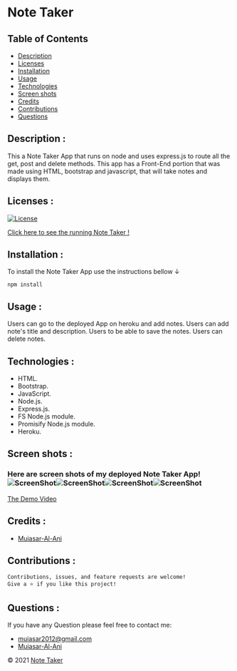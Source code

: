 # Note Taker 

## Table of Contents

- [Description](#description)
- [Licenses](#licenses)
- [Installation](#installation)
- [Usage](#usage)
- [Technologies](#technologies)
- [Screen shots](#screen-shots)
- [Credits](#credits)
- [Contributions](#contributions)
- [Questions](#questions)


## Description : 
This a Note Taker App that runs on node and uses express.js to route all the get, post and delete methods. This app has a Front-End portion that was made using HTML, bootstrap and javascript, that will take notes and displays them.

## Licenses :
[![License](https://img.shields.io/badge/License-MIT-yellow.svg)](https://opensource.org/licenses/MIT)


[Click here to see the running Note Taker !](ldjskfs)


## Installation : 
To install the Note Taker  App use the instructions bellow &#8595;
```
npm install 
```



## Usage : 
Users can go to the deployed App on heroku and add notes. Users can add note's title and description. Users to be able to save the notes. Users can delete notes. 

## Technologies : 

- HTML.
-  Bootstrap.
-  JavaScript.
-  Node.js.
-  Express.js.
-  FS Node.js module.
-  Promisify Node.js module.
-  Heroku.


## Screen shots : 
### Here are screen shots of my deployed Note Taker  App!![ScreenShot](sdkljflksjdf)![ScreenShot](sdfdsfsdf)![ScreenShot](sdfsfsdf)![ScreenShot](sdfsdfsdf)

[The Demo Video](sgsdsdfsf)

## Credits :

- [Muiasar-Al-Ani](https://github.com/Muiasar-Al-Ani)


## Contributions :
    Contributions, issues, and feature requests are welcome!
    Give a ⭐️ if you like this project!



## Questions : 
If you have any Question please feel free to contact me:
- muiasar2012@gmail.com
- [Muiasar-Al-Ani](https://github.com/Muiasar-Al-Ani)



&copy; 2021 [Note Taker ](https://github.com/Muiasar-Al-Ani)
